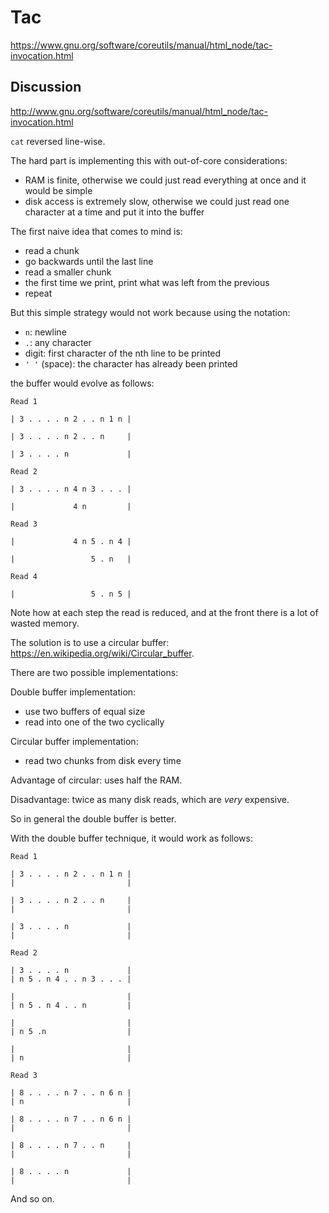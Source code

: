 # Tac

<https://www.gnu.org/software/coreutils/manual/html_node/tac-invocation.html>

## Discussion

<http://www.gnu.org/software/coreutils/manual/html_node/tac-invocation.html>

`cat` reversed line-wise.

The hard part is implementing this with out-of-core considerations:

- RAM is finite, otherwise we could just read everything at once and it would be simple
- disk access is extremely slow, otherwise we could just read one character at a time and put it into the buffer

The first naive idea that comes to mind is:

- read a chunk
- go backwards until the last line
- read a smaller chunk
- the first time we print, print what was left from the previous
- repeat

But this simple strategy would not work because using the notation:

- `n`: newline
- `.`: any character
- digit: first character of the nth line to be printed
- `' '` (space): the character has already been printed

the buffer would evolve as follows:

    Read 1

    | 3 . . . . n 2 . . n 1 n |

    | 3 . . . . n 2 . . n     |

    | 3 . . . . n             |

    Read 2

    | 3 . . . . n 4 n 3 . . . |

    |             4 n         |

    Read 3

    |             4 n 5 . n 4 |

    |                 5 . n   |

    Read 4

    |                 5 . n 5 |

Note how at each step the read is reduced, and at the front there is a lot of wasted memory.

The solution is to use a circular buffer: <https://en.wikipedia.org/wiki/Circular_buffer>.

There are two possible implementations:

Double buffer implementation:

- use two buffers of equal size
- read into one of the two cyclically

Circular buffer implementation:

- read two chunks from disk every time

Advantage of circular: uses half the RAM.

Disadvantage: twice as many disk reads, which are *very* expensive.

So in general the double buffer is better.

With the double buffer technique, it would work as follows:

    Read 1

    | 3 . . . . n 2 . . n 1 n |
    |                         |

    | 3 . . . . n 2 . . n     |
    |                         |

    | 3 . . . . n             |
    |                         |

    Read 2

    | 3 . . . . n             |
    | n 5 . n 4 . . n 3 . . . |

    |                         |
    | n 5 . n 4 . . n         |

    |                         |
    | n 5 .n                  |

    |                         |
    | n                       |

    Read 3

    | 8 . . . . n 7 . . n 6 n |
    | n                       |

    | 8 . . . . n 7 . . n 6 n |
    |                         |

    | 8 . . . . n 7 . . n     |
    |                         |

    | 8 . . . . n             |
    |                         |

And so on.
